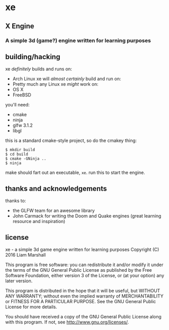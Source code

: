 # xe
## X Engine
### A simple 3d (game?) engine written for learning purposes

## building/hacking
xe *definitely* builds and runs on:
 * Arch Linux
xe will *almost certainly* build and run on:
 * Pretty much any Linux
xe *might* work on:
 * OS X
 * FreeBSD

you'll need:
 * cmake
 * ninja
 * glfw 3.1.2
 * libgl

this is a standard cmake-style project, so do the cmakey thing:
```
$ mkdir build
$ cd build
$ cmake -GNinja ..
$ ninja
```

make should fart out an executable, `xe`. run this to start the engine.

## thanks and acknowledgements
thanks to:
 * the GLFW team for an awesome library
 * John Carmack for writing the Doom and Quake engines (great learning resource and inspiration)

## license
xe - a simple 3d game engine written for learning purposes
Copyright (C) 2016  Liam Marshall

This program is free software: you can redistribute it and/or modify
it under the terms of the GNU General Public License as published by
the Free Software Foundation, either version 3 of the License, or
(at your option) any later version.

This program is distributed in the hope that it will be useful,
but WITHOUT ANY WARRANTY; without even the implied warranty of
MERCHANTABILITY or FITNESS FOR A PARTICULAR PURPOSE.  See the
GNU General Public License for more details.

You should have received a copy of the GNU General Public License
along with this program.  If not, see <http://www.gnu.org/licenses/>.
